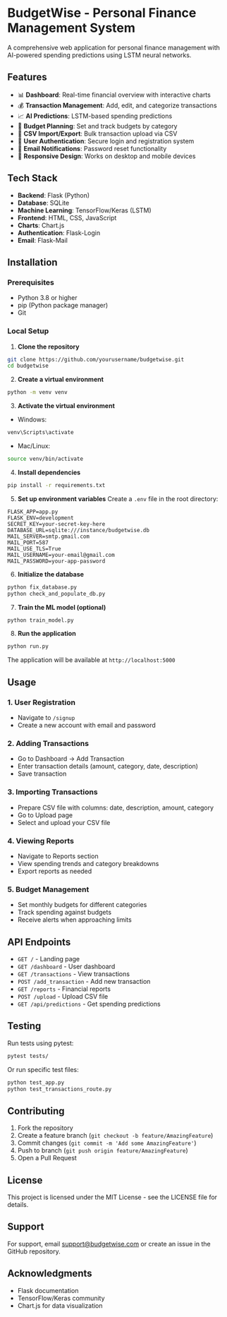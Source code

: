 # BudgetWise - Personal Finance Management System

A comprehensive web application for personal finance management with AI-powered spending predictions using LSTM neural networks.

## Features

- 📊 **Dashboard**: Real-time financial overview with interactive charts
- 💰 **Transaction Management**: Add, edit, and categorize transactions
- 📈 **AI Predictions**: LSTM-based spending predictions
- 💼 **Budget Planning**: Set and track budgets by category
- 📁 **CSV Import/Export**: Bulk transaction upload via CSV
- 🔐 **User Authentication**: Secure login and registration system
- 📧 **Email Notifications**: Password reset functionality
- 📱 **Responsive Design**: Works on desktop and mobile devices

## Tech Stack

- **Backend**: Flask (Python)
- **Database**: SQLite
- **Machine Learning**: TensorFlow/Keras (LSTM)
- **Frontend**: HTML, CSS, JavaScript
- **Charts**: Chart.js
- **Authentication**: Flask-Login
- **Email**: Flask-Mail

## Installation

### Prerequisites

- Python 3.8 or higher
- pip (Python package manager)
- Git

### Local Setup

1. **Clone the repository**
```bash
git clone https://github.com/yourusername/budgetwise.git
cd budgetwise
```

2. **Create a virtual environment**
```bash
python -m venv venv
```

3. **Activate the virtual environment**
- Windows:
```bash
venv\Scripts\activate
```
- Mac/Linux:
```bash
source venv/bin/activate
```

4. **Install dependencies**
```bash
pip install -r requirements.txt
```

5. **Set up environment variables**
Create a `.env` file in the root directory:
```env
FLASK_APP=app.py
FLASK_ENV=development
SECRET_KEY=your-secret-key-here
DATABASE_URL=sqlite:///instance/budgetwise.db
MAIL_SERVER=smtp.gmail.com
MAIL_PORT=587
MAIL_USE_TLS=True
MAIL_USERNAME=your-email@gmail.com
MAIL_PASSWORD=your-app-password
```

6. **Initialize the database**
```bash
python fix_database.py
python check_and_populate_db.py
```

7. **Train the ML model (optional)**
```bash
python train_model.py
```

8. **Run the application**
```bash
python run.py
```

The application will be available at `http://localhost:5000`


## Usage

### 1. User Registration
- Navigate to `/signup`
- Create a new account with email and password

### 2. Adding Transactions
- Go to Dashboard → Add Transaction
- Enter transaction details (amount, category, date, description)
- Save transaction

### 3. Importing Transactions
- Prepare CSV file with columns: date, description, amount, category
- Go to Upload page
- Select and upload your CSV file

### 4. Viewing Reports
- Navigate to Reports section
- View spending trends and category breakdowns
- Export reports as needed

### 5. Budget Management
- Set monthly budgets for different categories
- Track spending against budgets
- Receive alerts when approaching limits

## API Endpoints

- `GET /` - Landing page
- `GET /dashboard` - User dashboard
- `GET /transactions` - View transactions
- `POST /add_transaction` - Add new transaction
- `GET /reports` - Financial reports
- `POST /upload` - Upload CSV file
- `GET /api/predictions` - Get spending predictions

## Testing

Run tests using pytest:
```bash
pytest tests/
```

Or run specific test files:
```bash
python test_app.py
python test_transactions_route.py
```

## Contributing

1. Fork the repository
2. Create a feature branch (`git checkout -b feature/AmazingFeature`)
3. Commit changes (`git commit -m 'Add some AmazingFeature'`)
4. Push to branch (`git push origin feature/AmazingFeature`)
5. Open a Pull Request

## License

This project is licensed under the MIT License - see the LICENSE file for details.

## Support

For support, email support@budgetwise.com or create an issue in the GitHub repository.

## Acknowledgments

- Flask documentation
- TensorFlow/Keras community
- Chart.js for data visualization

